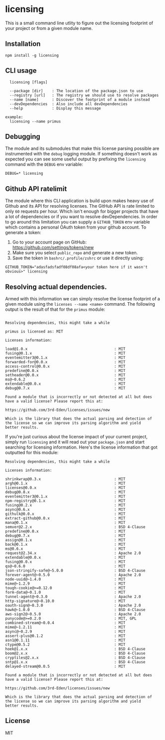 # licensing

This is a small command line utlity to figure out the licensing footprint of
your project or from a given module name.

## Installation

```
npm install -g licensing
```

## CLI usage

```
  licensing [flags]

  --package [dir]    : The location of the package.json to use
  --registry [url]   : The registry we should use to resolve packages
  --name [name]      : Discover the footprint of a module instead
  --devDependencies  : Also include all devDependencies
  --help             : Display this message

example:
  licensing --name primus
```

## Debugging

The module and its submodules that make this license parsing possible are
instrumented with the `debug` logging module. If something doesn't work as expected
you can see some useful output by prefixing the `licensing` command with the
`DEBUG` env variable:

```
DEBUG=* licensing
```

## Github API ratelimit

The module where this CLI application is build upon makes heavy use of Github and
its API for resolving licenses. The GitHub API is rate limited to only `60`
requests per hour. Which isn't enough for bigger projects that have a lot of
dependencies or if you want to resolve devDependencies. In order to go around this
limitation you can supply a `GITHUB_TOKEN` env variable which contains a personal
OAuth token from your github account. To generate a token:

1. Go to your account page on GitHub: https://github.com/settings/tokens/new
2. Make sure you select `public_repo` and generate a new token.
3. Save the token in `bashrc/.profile/zshrc` or use it directly using:

```
GITHUB_TOKEN="adasfadsfadf08df08afa<your token here if it wasn't obvious>" licensing
```

## Resolving actual dependencies.

Armed with this information we can simply resolve the license footprint of a given
module using the `licenses --name <name>` command. The following output is the
result of that for the `primus` module:

```

Resolving dependencies, this might take a while

primus is licensed as: MIT

Licenses information:

load@1.0.x                                       : MIT
fusing@0.1.x                                     : MIT
eventemitter3@0.1.x                              : MIT
forwarded-for@0.0.x                              : MIT
access-control@0.0.x                             : MIT
predefine@0.0.x                                  : MIT
setheader@0.0.x                                  : MIT
ms@~0.6.2                                        : MIT
extendable@0.0.x                                 : MIT
debug@0.7.x                                      : MIT

Found a module that is incorrectly or not detected at all but does
have a valid license? Please report this at:

https://github.com/3rd-Eden/licenses/issues/new

Which is the library that does the actual parsing and detection of
the license so we can improve its parsing algorithm and yield
better results.

```

If you're just curious about the license impact of your current project, simply
run `licensing` and it will read out your `package.json` and start searching for
licensing information. Here's the license information that got outputted for
this module:

```
Resolving dependencies, this might take a while

Licenses information:

shrinkwrap@0.3.x                                 : MIT
argh@0.1.x                                       : MIT
licenses@0.0.x                                   : MIT
debug@0.8.x                                      : MIT
eventemitter3@0.1.x                              : MIT
npm-registry@0.1.x                               : MIT
fusing@0.2.x                                     : MIT
async@0.6.x                                      : MIT
githulk@0.0.x                                    : MIT
extract-github@0.0.x                             : MIT
mana@0.1.x                                       : MIT
semver@2.2.x                                     : BSD 4-Clause
predefine@0.0.x                                  : MIT
debug@0.7.x                                      : MIT
assign@0.1.x                                     : MIT
back@0.1.x                                       : MIT
ms@0.6.x                                         : MIT
request@2.34.x                                   : Apache 2.0
extendable@0.0.x                                 : MIT
fusing@0.0.x                                     : MIT
qs@~0.6.0                                        : MIT
json-stringify-safe@~5.0.0                       : BSD 4-Clause
forever-agent@~0.5.0                             : Apache 2.0
node-uuid@~1.4.0                                 : MIT
mime@~1.2.9                                      : MIT
tough-cookie@>=0.12.0                            : MIT
form-data@~0.1.0                                 : MIT
tunnel-agent@~0.3.0                              : Apache 2.0
http-signature@~0.10.0                           : MIT
oauth-sign@~0.3.0                                : Apache 2.0
hawk@~1.0.0                                      : BSD 4-Clause
aws-sign2@~0.5.0                                 : Apache 2.0
punycode@>=0.2.0                                 : MIT, GPL
combined-stream@~0.0.4                           : MIT
mime@~1.2.11                                     : MIT
async@~0.2.9                                     : MIT
assert-plus@0.1.2                                : MIT
asn1@0.1.11                                      : MIT
ctype@0.5.2                                      : MIT
hoek@1.x.x                                       : BSD 4-Clause
boom@2.x.x                                       : BSD 4-Clause
cryptiles@2.x.x                                  : BSD 4-Clause
sntp@1.x.x                                       : BSD 4-Clause
delayed-stream@0.0.5                             : MIT

Found a module that is incorrectly or not detected at all but does
have a valid license? Please report this at:

https://github.com/3rd-Eden/licenses/issues/new

Which is the library that does the actual parsing and detection of
the license so we can improve its parsing algorithm and yield
better results.

```

## License

MIT
